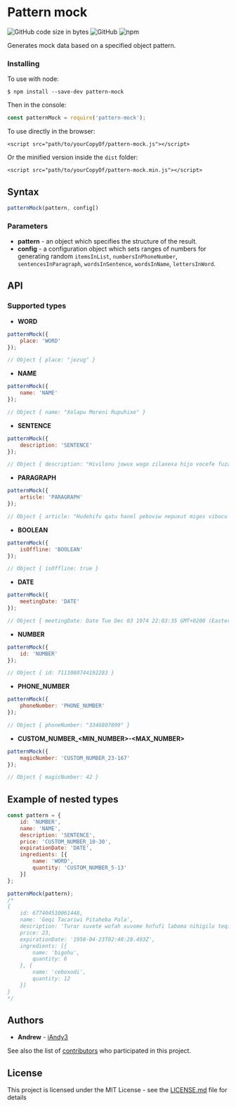 # Pattern mock
![GitHub code size in bytes](https://img.shields.io/github/languages/code-size/iAndy3/pattern-mock?label=Code%20size) ![GitHub](https://img.shields.io/github/license/iAndy3/pattern-mock?label=License) ![npm](https://img.shields.io/npm/v/pattern-mock?label=Stable%20version)

Generates mock data based on a specified object pattern.

### Installing
To use with node:
```
$ npm install --save-dev pattern-mock
```

Then in the console:
```javascript
const patternMock = require('pattern-mock');
```

To use directly in the browser:
```
<script src="path/to/yourCopyOf/pattern-mock.js"></script>
```

Or the minified version inside the `dist` folder:
```
<script src="path/to/yourCopyOf/pattern-mock.min.js"></script>
```
## Syntax
```javascript
patternMock(pattern, config[)
```

### Parameters
* **pattern** - an object which specifies the structure of the result.
* **config** - a configuration object which sets ranges of numbers for generating random `itemsInList`, `numbersInPhoneNumber`, `sentencesInParagraph`, `wordsInSentence`, `wordsInName`, `lettersInWord`.
 
## API

### Supported types
* **WORD**
```javascript
patternMock({
	place: 'WORD'
}); 

// Object { place: "jezug" }
```
* **NAME**
```javascript
patternMock({
	name: 'NAME'
}); 

// Object { name: "Xolapu Moreni Rupuhixe" }
```
* **SENTENCE**
```javascript
patternMock({
	description: 'SENTENCE'
}); 

// Object { description: "Hivilonu jowux wogo zilaxexa hijo vocefe fuzar." }
```
* **PARAGRAPH**
```javascript
patternMock({
	article: 'PARAGRAPH'
});

// Object { article: "Hudehifu qatu hanel peboviw nepuxut miges vibocu zatipe retuq. Bihu safa juzu tufuho bojap rimapo hovuqasi faha vezu. Dicewama yivusuhu valuy qunowaci jixun. Xoyuvo befo rorer tudo qabac butap pezu tebawup cedow. Puvasar tote xeqer cuxeduzo wico zequrefi lirabad periniw. Jamopofe cucojuh menu cawete denipivu." }
```
* **BOOLEAN**
```javascript
patternMock({
	isOffline: 'BOOLEAN'
}); 

// Object { isOffline: true }
```
* **DATE**
```javascript
patternMock({
	meetingDate: 'DATE'
}); 

// Object { meetingDate: Date Tue Dec 03 1974 22:03:35 GMT+0200 (Eastern European Standard Time) }
```
* **NUMBER**
```javascript
patternMock({
	id: 'NUMBER'
}); 

// Object { id: 7111080744192283 }
```
* **PHONE_NUMBER**
```javascript
patternMock({
	phoneNumber: 'PHONE_NUMBER'
}); 

// Object { phoneNumber: "3346807899" }
```
* **CUSTOM_NUMBER_<MIN_NUMBER>-<MAX_NUMBER>**
```javascript
patternMock({
	magicNumber: 'CUSTOM_NUMBER_23-167'
}); 

// Object { magicNumber: 42 }
```

## Example of nested types

```javascript
const pattern = {
	id: 'NUMBER',
	name: 'NAME',
	description: 'SENTENCE',
	price: 'CUSTOM_NUMBER_10-30',
	expirationDate: 'DATE',
	ingredients: [{
		name: 'WORD',
		quantity: 'CUSTOM_NUMBER_5-13'
	}]
};

patternMock(pattern);
/*
{
	id: 677404510061448,
	name: 'Geqi Tacariwi Pitaheba Pala',
	description: 'Turar suvete wofah xuvome hofufi laboma nihigilu teqiz.',
	price: 23,
	expirationDate: '1958-04-23T02:48:28.493Z',
	ingredients: [{
		name: 'bigohu',
		quantity: 6
	}, {
		name: 'ceboxodi',
		quantity: 12
	}]
}
*/
```

## Authors
* **Andrew** - [iAndy3](https://github.com/iAndy3)

See also the list of [contributors](https://github.com/iAndy3/pattern-mock/graphs/contributors) who participated in this project.

## License
This project is licensed under the MIT License - see the [LICENSE.md](LICENSE.md) file for details
